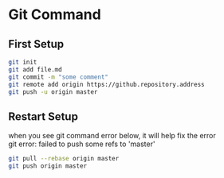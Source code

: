 # Git Command

## First Setup
```bash
git init
git add file.md
git commit -m "some comment"
git remote add origin https://github.repository.address
git push -u origin master
```

## Restart Setup
when you see git command error below, it will help fix the error \
git error: failed to push some refs to 'master'
```bash
git pull --rebase origin master
git push origin master
```